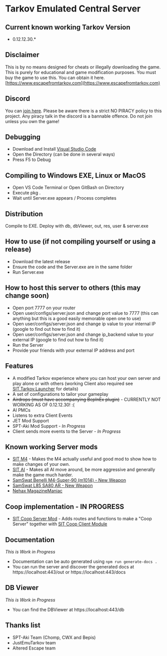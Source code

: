 # Tarkov Emulated Central Server

## Current known working Tarkov Version
- 0.12.12.30.*

## Disclaimer

This is by no means designed for cheats or illegally downloading the game. This is purely for educational and game modification purposes. You must buy the game to use this. 
You can obtain it here. [https://www.escapefromtarkov.com](https://www.escapefromtarkov.com)

## Discord

You can [join here](shorturl.at/abHVW). Please be aware there is a strict NO PIRACY policy to this project. Any piracy talk in the discord is a bannable offence. Do not join unless you own the game!

## Debugging
- Download and Install [Visual Studio Code](https://code.visualstudio.com/) 
- Open the Directory (can be done in several ways)
- Press F5 to Debug

## Compiling to Windows EXE, Linux or MacOS
- Open VS Code Terminal or Open GitBash on Directory
- Execute pkg .
- Wait until Server.exe appears / Process completes

## Distribution
Compile to EXE.
Deploy with db, dbViewer, out, res, user & server.exe

## How to use (if not compiling yourself or using a release)
- Download the latest release
- Ensure the code and the Server.exe are in the same folder
- Run Server.exe

## How to host this server to others (this may change soon)
- Open port 7777 on your router
- Open user/configs/server.json and change port value to 7777 (this can anything but this is a good easily memorable open one to use)
- Open user/configs/server.json and change ip value to your internal IP (google to find out how to find it)
- Open user/configs/server.json and change ip_backend value to your external IP (google to find out how to find it)
- Run the Server
- Provide your friends with your external IP address and port

## Features
- A modified Tarkov experience where you can host your own server and play alone or with others (working Client also required see [SIT.Tarkov.Launcher](https://github.com/paulov-t/SIT.Tarkov.Launcher) for details)
- A set of configurations to tailor your gameplay
- ~~Airdrops (must have accompanying BepInEx plugin)~~ - CURRENTLY NOT WORKING AS OF 0.12.12.30! :(
- AI PMCs
- Listens to extra Client Events
- JET Mod Support
- SPT-Aki Mod Support - *In Progress*
- Client sends more events to the Server - *In Progress*

## Known working Server mods
- [SIT M4](https://github.com/paulov-t/SIT-Mod-M4) - Makes the M4 actually useful and good mod to show how to make changes of your own.
- [SIT AI](https://github.com/paulov-t/SIT.ServerMod.AI) - Makes all AI move around, be more aggressive and generally make the game much harder.
- [SamSwat Benelli M4-Super-90 (m1014) - New Weapon](https://hub.sp-tarkov.com/files/file/261-l85-sa80-a2-british-assault-rifle/)
- [SamSwat L85 SA80 AR - New Weapon](https://hub.sp-tarkov.com/files/file/181-benelli-m4-super-90-m1014/)
- [Nehax MagazineManiac](https://github.com/Nehaxfr/Nehax-MagazineManiac)

## Coop implementation - IN PROGRESS
- [SIT Coop Server Mod](https://github.com/paulov-t/SIT-Mod-Coop) - Adds routes and functions to make a "Coop Server" together with [SIT Coop Client Module](https://github.com/paulov-t/SIT.Coop.Core)

## Documentation
*This is Work in Progress*
- Documentation can be auto generated using ``npm run generate-docs .``
- You can run the server and discover the generated docs at https://localhost:443/out or https://localhost:443/docs

## DB Viewer
*This is Work in Progress*
- You can find the DBViewer at https://localhost:443/db

## Thanks list
- SPT-Aki Team (Chomp, CWX and Bepis)
- JustEmuTarkov team
- Altered Escape team

 